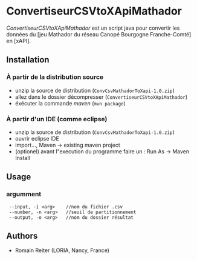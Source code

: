 # ConvertiseurCSVtoXApiMathador

*ConvertiseurCSVtoXApiMathador* est un script java pour convertir les données du [jeu Mathador du réseau Canopé Bourgogne Franche-Comté] en [xAPI].

## Installation

### À partir de la distribution source

- unzip la source de distribution (`ConvCsvMathadorToXapi-1.0.zip`)
- allez dans le dossier décompresser (`ConvertiseurCSVtoXApiMathador`)
- éxécuter la commande *maven* (`mvn package`)

### À partir d'un IDE (comme eclipse)

- unzip la source de distribution (`ConvCsvMathadorToXapi-1.0.zip`)
- ouvrir eclipse IDE
- import..., Maven -> existing maven project
- (optionel) avant l"execution du programme faire un : Run As -> Maven Install

## Usage

### argumment

```
 --input, -i <arg>    //nom du fichier .csv
 --number, -n <arg>   //seuil de partitionnement
 --output, -o <arg>   //nom du dossier résultat
```

## Authors

- Romain Reiter (LORIA, Nancy, France)